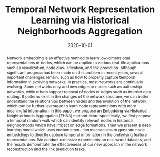 ---
title: "Temporal Network Representation Learning via Historical Neighborhoods Aggregation"
authors:
- Shixun Huang
- admin
- Guoliang Li
- Yanghao Zhou
- J.Shane Culpepper

publication_types: ["1"]
publication: In *the 36th International Conference on Data Engineering (ICDE)*
publication_short: In *ICDE*
date: "2020-10-01"
publishDate: "2019-10-01"

abstract: Network embedding is an effective method to learn low-dimensional representations of nodes, which can be applied to various real-life applications such as visualization, node clas- sification, and link prediction. Although significant progress has been made on this problem in recent years, several important challenges remain, such as how to properly capture temporal information in evolving networks. In practice, most networks are continually evolving. Some networks only add new edges or nodes such as authorship networks, while others support removal of nodes or edges such as internet data routing. If patterns exist in the changes of the network structure, we can better understand the relationships between nodes and the evolution of the network, which can be further leveraged to learn node representations with more meaningful information. In this paper, we propose an Embedding via Historical Neighborhoods Aggregation (EHNA) method. More specifically, we first propose a temporal random walk which can identify relevant nodes in historical neighborhoods which have impact on edge formations. Then we present a deep learning model which uses custom atten- tion mechanisms to generate node embeddings to directly capture temporal information in the underlying feature representations. We conduct extensive experiments on real-world datasets, and the results demonstrate the effectiveness of our new approach in the network reconstruction and the link prediction tasks.


#tags:
#- Source Themes
featured: true


---
